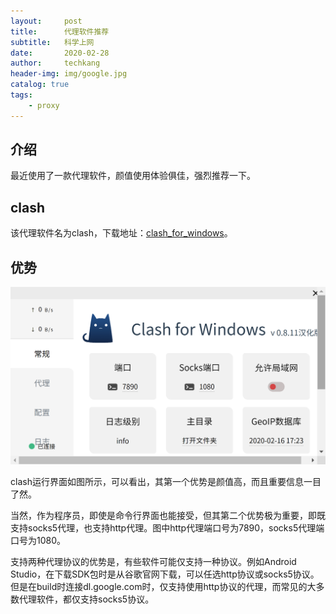 ```yaml
---
layout:     post  
title:      代理软件推荐
subtitle:   科学上网    
date:       2020-02-28  
author:     techkang  
header-img: img/google.jpg  
catalog: true  
tags:  
    - proxy
---  
```


## 介绍

最近使用了一款代理软件，颜值使用体验俱佳，强烈推荐一下。

## clash

该代理软件名为clash，下载地址：[clash_for_windows](https://github.com/Fndroid/clash_for_windows_pkg/releases)。

## 优势

![clash](img/clash.png)

clash运行界面如图所示，可以看出，其第一个优势是颜值高，而且重要信息一目了然。

当然，作为程序员，即使是命令行界面也能接受，但其第二个优势极为重要，即既支持socks5代理，也支持http代理。图中http代理端口号为7890，socks5代理端口号为1080。

支持两种代理协议的优势是，有些软件可能仅支持一种协议。例如Android Studio，在下载SDK包时是从谷歌官网下载，可以任选http协议或socks5协议。但是在build时连接dl.google.com时，仅支持使用http协议的代理，而常见的大多数代理软件，都仅支持socks5协议。